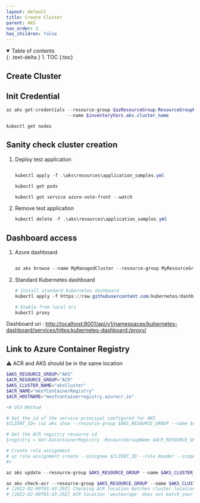 ```yaml
---
layout: default
title: Create Cluster
parent: AKS
nav_order: 2
has_children: false
---
```


<details open markdown="block">
  <summary>
    Table of contents
  </summary>
  {: .text-delta }
1. TOC
{:toc}
</details>

## Create Cluster

## Init Credential

```powershell
az aks get-credentials --resource-group $azResourceGroup.ResourceGroupName `
                       --name $inventoryVars.aks.cluster_name

kubectl get nodes

```

## Sanity check cluster creation

1. Deploy test application

    ```powershell

    kubectl apply -f .\aks\resources\application_samples.yml

    kubectl get pods

    kubectl get service azure-vote-front --watch

    ```

2. Remove test application

    ```powershell
    kubectl delete -f .\aks\resources\application_samples.yml

    ```

## Dashboard access

1. Azure dashboard

    ```powershell

    az aks browse --name MyManagedCluster --resource-group MyResourceGroup
    ```

2. Standard Kubernetes dashboard

    ```powershell
    # Install standard Kubernetes dashboard
    kubectl apply -f https://raw.githubusercontent.com/kubernetes/dashboard/master/aio/deploy/recommended.yaml

    # Enable from local Uri
    kubectl proxy

    ```

  Dashboard uri : <http://localhost:8001/api/v1/namespaces/kubernetes-dashboard/services/https:kubernetes-dashboard:/proxy/>

## Link to Azure Container Registry

:warning: ACR and AKS should be in the same location

```powershell
$AKS_RESOURCE_GROUP="AKS"
$ACR_RESOURCE_GROUP="ACR"
$AKS_CLUSTER_NAME="aksCluster"
$ACR_NAME="mesfContainerRegistry"
$ACR_HOSTNAME="mesfcontainerregistry.azurecr.io"

<# Old Method

# Get the id of the service principal configured for AKS
$CLIENT_ID= (az aks show --resource-group $AKS_RESOURCE_GROUP --name $AKS_CLUSTER_NAME --query "servicePrincipalProfile.clientId" --output tsv)

# Get the ACR registry resource id
$registry = Get-AzContainerRegistry -ResourceGroupName $ACR_RESOURCE_GROUP -name $ACR_NAME ##ACR_ID=$(az acr show --name $ACR_NAME --resource-group $ACR_RESOURCE_GROUP --query "id" --output tsv)

# Create role assignment
# az role assignment create --assignee $CLIENT_ID --role Reader --scope $registry.Id
#>

az aks update --resource-group $AKS_RESOURCE_GROUP --name $AKS_CLUSTER_NAME --attach-acr $ACR_NAME

az aks check-acr --resource-group $AKS_RESOURCE_GROUP --name $AKS_CLUSTER_NAME --acr $ACR_HOSTNAME
# [2022-02-09T05:43:29Z] Checking ACR location matches cluster location: FAILED
# [2022-02-09T05:43:29Z] ACR location 'westeurope' does not match your cluster location 'francecentral'. This may result in slow image pulls and extra cost.
```
